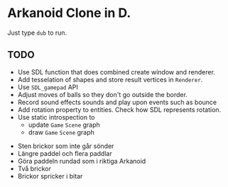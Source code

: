 # Arkanoid Clone in D.

Just type `dub` to run.

## TODO
- Use SDL function that does combined create window and renderer.
- Add tesselation of shapes and store result vertices in `Renderer`.
- Use `SDL_gamepad` API
- Adjust moves of balls so they don't go outside the border.
- Record sound effects sounds and play upon events such as bounce
- Add rotation property to entities. Check how SDL represents rotation.
- Use static introspection to
  - update `Game` `Scene` graph
  - draw `Game` `Scene` graph
+ Sten brickor som inte går sönder
+ Längre paddel och flera paddlar
+ Göra paddeln rundad som i riktiga Arkanoid
+ Två brickor
+ Brickor spricker i bitar

<!-- Local Variables: -->
<!-- gptel-model: grok-beta -->
<!-- gptel--backend-name: "xAI" -->
<!-- gptel--bounds: nil -->
<!-- End: -->
